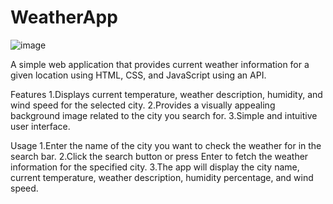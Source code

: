 # WeatherApp

![image](https://github.com/Adrita12/WeatherApp/assets/98798926/4a6bfe8c-8c6e-42ab-9877-2cc6d15ca0d9)


A simple web application that provides current weather information for a given location using HTML, CSS, and JavaScript using an API.

Features
1.Displays current temperature, weather description, humidity, and wind speed for the selected city.
2.Provides a visually appealing background image related to the city you search for.
3.Simple and intuitive user interface.

Usage
1.Enter the name of the city you want to check the weather for in the search bar.
2.Click the search button or press Enter to fetch the weather information for the specified city.
3.The app will display the city name, current temperature, weather description, humidity percentage, and wind speed.

